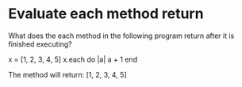 # Evaluate each method return

What does the each method in the following program return after it is finished executing?

x = [1, 2, 3, 4, 5]
x.each do |a|
  a + 1
end

The method will return:
[1, 2, 3, 4, 5]
